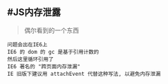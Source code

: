 #JS内存泄露
---
>偶尔看到的一个东西

	问题会出在IE6上
	IE6 的 dom 的 gc 是基于引用计数的
	然后这里循环引用了
	IE6 著名的 "跨页面内存泄漏"
	IE 旧版下建议用 attachEvent 代替这种写法, 以避免内存泄漏